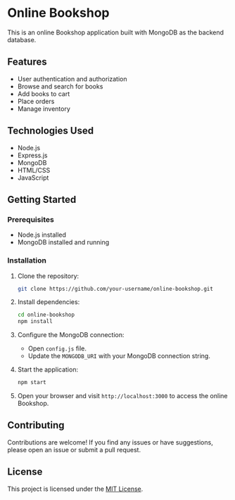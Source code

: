 # Online Bookshop

This is an online Bookshop application built with MongoDB as the backend database.

## Features

- User authentication and authorization
- Browse and search for books
- Add books to cart
- Place orders
- Manage inventory

## Technologies Used

- Node.js
- Express.js
- MongoDB
- HTML/CSS
- JavaScript

## Getting Started

### Prerequisites

- Node.js installed
- MongoDB installed and running

### Installation

1. Clone the repository:

    ```bash
    git clone https://github.com/your-username/online-bookshop.git
    ```

2. Install dependencies:

    ```bash
    cd online-bookshop
    npm install
    ```

3. Configure the MongoDB connection:

    - Open `config.js` file.
    - Update the `MONGODB_URI` with your MongoDB connection string.

4. Start the application:

    ```bash
    npm start
    ```

5. Open your browser and visit `http://localhost:3000` to access the online Bookshop.

## Contributing

Contributions are welcome! If you find any issues or have suggestions, please open an issue or submit a pull request.

## License

This project is licensed under the [MIT License](LICENSE).
